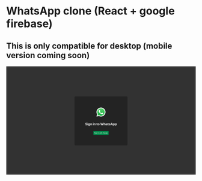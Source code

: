# WhatsApp clone (React + google firebase)
## This is only compatible for desktop (mobile version coming soon)

<img src="./readme_images/1.png">
